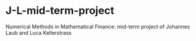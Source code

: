 # J-L-mid-term-project
Numerical Methods in Mathematical Finance: mid-term project of Johannes Laub and Luca Kellerstrass
